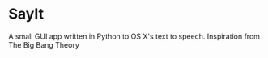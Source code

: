 SayIt
=====

A small GUI app written in Python to OS X's text to speech. Inspiration from The Big Bang Theory